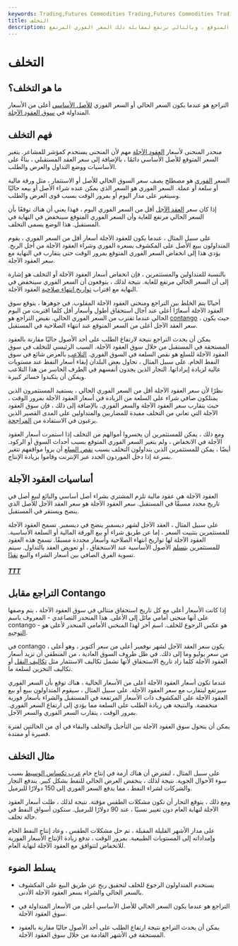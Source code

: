 ```yaml
---
keywords: Trading,Futures Commodities Trading,Futures Commodities Trading Strategy and Education,Futures and Commodities Trading,Strategy and Education
title: التخلف
description: يحدث التراجع عندما تكون أسعار العقود الآجلة أقل من السعر الفوري المتوقع ، وبالتالي ترتفع لمقابلة ذلك السعر الفوري المرتفع.
---
```


# التخلف
## ما هو التخلف؟

التراجع هو عندما يكون السعر الحالي أو السعر الفوري [للأصل الأساسي](/underlying-asset) أعلى من الأسعار المتداولة في [سوق العقود الآجلة](/futuresmarket).

## فهم التخلف

منحدر المنحنى لأسعار [العقود الآجلة](/futures) مهم لأن المنحنى يستخدم كمؤشر للمشاعر. يتغير السعر المتوقع للأصل الأساسي دائمًا ، بالإضافة إلى سعر العقد المستقبلي ، بناءً على الأساسيات ووضع التداول والعرض والطلب.

السعر [الفوري](/spotprice) هو مصطلح يصف سعر السوق الحالي للأصل أو الاستثمار ، مثل ورقة مالية أو سلعة أو عملة. السعر الفوري هو السعر الذي يمكن عنده شراء الأصل أو بيعه حاليًا وسيتغير على مدار اليوم أو بمرور الوقت بسبب قوى العرض والطلب.

إذا كان سعر [العقد الآجل](/futurescontract) أقل من السعر الفوري اليوم ، فهذا يعني أن هناك توقعًا بأن السعر الحالي مرتفع للغاية وأن السعر الفوري المتوقع سينخفض في النهاية في المستقبل. هذا الوضع يسمى التخلف.

على سبيل المثال ، عندما يكون للعقود الآجلة أسعار أقل من السعر الفوري ، يقوم المتداولون [ببيع](/shortselling) الأصل على المكشوف بسعره الفوري وشراء العقود الآجلة من أجل الربح. يؤدي هذا إلى انخفاض السعر الفوري المتوقع بمرور الوقت حتى يتقارب في النهاية مع سعر العقود الآجلة.

بالنسبة للمتداولين والمستثمرين ، فإن انخفاض أسعار العقود الآجلة أو التخلف هو إشارة إلى أن السعر الحالي مرتفع للغاية. نتيجة لذلك ، يتوقعون أن السعر الفوري سينخفض في النهاية مع اقتراب [تواريخ انتهاء صلاحية](/expirationdate) العقود الآجلة.

أحيانًا يتم الخلط بين التراجع ومنحنى العقود الآجلة المقلوب. في جوهرها ، يتوقع سوق العقود الآجلة أسعارًا أعلى عند آجال استحقاق أطول وأسعار أقل كلما اقتربت من اليوم الحالي عندما تقترب من السعر الفوري الحالي. نقيض التراجع هو [contango](/contango) ، حيث يكون سعر العقد الآجل أعلى من السعر المتوقع عند انتهاء الصلاحية في المستقبل.

يمكن أن يحدث التراجع نتيجة لارتفاع الطلب على أحد الأصول حاليًا مقارنة بالعقود المستحقة في المستقبل من خلال سوق العقود الآجلة. السبب الرئيسي للتخلف في سوق العقود الآجلة للسلع هو نقص السلعة في السوق الفوري. [التلاعب](/manipulation) بالعرض شائع في سوق النفط الخام. على سبيل المثال ، تحاول بعض البلدان إبقاء أسعار النفط عند مستويات عالية لزيادة إيراداتها. التجار الذين يجدون أنفسهم في الطرف الخاسر من هذا التلاعب ويمكن أن يتكبدوا خسائر كبيرة.

نظرًا لأن سعر العقود الآجلة أقل من السعر الفوري الحالي ، يستفيد المستثمرون الذين يمتلكون صافي شراء على السلعة من الزيادة في أسعار العقود الآجلة بمرور الوقت ، حيث يتقارب سعر العقود الآجلة والسعر الفوري. بالإضافة إلى ذلك ، فإن سوق العقود الآجلة التي تعاني من التخلف مفيدة للمضاربين والمتداولين على المدى القصير الذين يرغبون في الاستفادة من [المراجحة](/arbitrage).

ومع ذلك ، يمكن للمستثمرين أن يخسروا أموالهم من التخلف إذا استمرت أسعار العقود الآجلة في الانخفاض ، ولم يتغير السعر الفوري المتوقع بسبب أحداث السوق أو الركود. أيضًا ، يمكن للمستثمرين الذين يتداولون التخلف بسبب [نقص السلع](/shortage) أن يروا مواقفهم تتغير بسرعة إذا دخل الموردون الجدد عبر الإنترنت وقاموا بزيادة الإنتاج.

## أساسيات العقود الآجلة

العقود الآجلة هي عقود مالية تلزم المشتري بشراء أصل أساسي والبائع لبيع أصل في تاريخ محدد مسبقًا في المستقبل. سعر العقود الآجلة هو سعر العقد الآجل للأصل الذي ينضج ويستقر في المستقبل.

على سبيل المثال ، العقد الآجل لشهر ديسمبر ينضج في ديسمبر. تسمح العقود الآجلة للمستثمرين بتثبيت السعر ، إما عن طريق شراء أو بيع الورقة المالية أو السلعة الأساسية. العقود الآجلة لها تواريخ انتهاء الصلاحية وأسعار محددة مسبقًا. تسمح هذه العقود للمستثمرين [بتسلم](/delivery) الأصول الأساسية عند الاستحقاق ، أو تعويض العقد بالتداول. سيتم تسوية الفرق الصافي بين أسعار الشراء والبيع [نقدًا](/cashsettlement).

<h5> <a href=""> TTT </a> </h5>

## التراجع مقابل Contango

إذا كانت الأسعار أعلى مع كل تاريخ استحقاق متتالي في سوق العقود الآجلة ، يتم وصفها على أنها منحنى أمامي مائل إلى الأعلى. هذا المنحدر التصاعدي - المعروف باسم contango - هو عكس الرجوع للخلف. اسم آخر لهذا المنحنى الأمامي المنحدر لأعلى هو [التوجيه](/forwardation).

في contango ، يكون سعر العقد الآجل لشهر نوفمبر أعلى من سعر أكتوبر ، وهو أعلى من سعر يوليو وما إلى ذلك. في ظل ظروف السوق العادية ، من المنطقي أن تزيد أسعار العقود الآجلة كلما زاد تاريخ الاستحقاق لأنها تشمل تكاليف الاستثمار مثل [تكاليف النقل](/costofcarry) أو تكاليف التخزين لسلعة ما.

عندما تكون أسعار العقود الآجلة أعلى من الأسعار الحالية ، هناك توقع بأن السعر الفوري سيرتفع ليتقارب مع سعر العقود الآجلة. على سبيل المثال ، سيقوم المتداولون ببيع أو بيع العقود الآجلة على المكشوف ذات الأسعار المرتفعة في المستقبل والشراء بأسعار فورية منخفضة. والنتيجة هي زيادة الطلب على السلعة مما يؤدي إلى ارتفاع السعر الفوري. بمرور الوقت ، يتقارب السعر الفوري والسعر الآجل.

يمكن أن يتحول سوق العقود الآجلة بين التأجيل والتخلف والبقاء في أي من الحالتين لفترة قصيرة أو ممتدة.

## مثال التخلف

على سبيل المثال ، لنفترض أن هناك أزمة في إنتاج خام [غرب تكساس الوسيط](/wti) بسبب سوء الأحوال الجوية. نتيجة لذلك ، ينخفض العرض الحالي للنفط بشكل كبير. يندفع التجار والشركات لشراء النفط ، مما يدفع السعر الفوري إلى 150 دولارًا للبرميل.

ومع ذلك ، يتوقع التجار أن تكون مشكلات الطقس مؤقتة. نتيجة لذلك ، ظلت أسعار العقود الآجلة لنهاية العام دون تغيير نسبيًا ، عند 90 دولارًا للبرميل. ستكون أسواق النفط في حالة تخلف.

على مدار الأشهر القليلة المقبلة ، تم حل مشكلات الطقس ، وعاد إنتاج النفط الخام وإمداداته إلى المستويات الطبيعية. بمرور الوقت ، تدفع زيادة الإنتاج الأسعار الفورية للانخفاض لتتوافق مع العقود الآجلة لنهاية العام.

## يسلط الضوء

- يستخدم المتداولون الرجوع للخلف لتحقيق ربح عن طريق البيع على المكشوف بالسعر الحالي والشراء بسعر العقود الآجلة الأدنى.

- التراجع هو عندما يكون السعر الحالي للأصل الأساسي أعلى من الأسعار المتداولة في سوق العقود الآجلة.

- يمكن أن يحدث التراجع نتيجة ارتفاع الطلب على أحد الأصول حاليًا مقارنة بالعقود المستحقة في الأشهر القادمة من خلال سوق العقود الآجلة.

